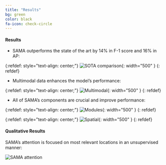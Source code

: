 ```yaml
---
title: "Results"
bg: green
color: black
fa-icon: check-circle
---
```


#### Results
* SAMA outperforms the state of the art by 14% in F-1 score and 16% in AP:

{:refdef: style="text-align: center;"}
![SOTA comparison](./img/sota.png){: width="500" }
{: refdef}

* Multimodal data enhances the model’s performance:

{:refdef: style="text-align: center;"}
![Multimodal](./img/multimodal.png){: width="500" }
{: refdef}

* All of SAMA’s components are crucial and improve performance:

{:refdef: style="text-align: center;"}
![Modules](./img/modules.png){: width="500" }
{: refdef}

{:refdef: style="text-align: center;"}
![Spatial](./img/spatial.png){: width="500" }
{: refdef}

#### Qualitative Results
SAMA’s attention is focused on most relevant locations in an unsupervised manner:

![SAMA attention](./img/Qualitative_results7.png)
